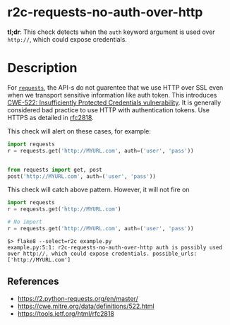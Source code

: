 
# r2c-requests-no-auth-over-http

**tl;dr**: This check detects when the `auth` keyword argument is used over `http://`, which could expose credentials.

# Description

For [`requests`](https://2.python-requests.org/en/master/), the API-s do not guarentee that we use HTTP over SSL
even when we transport sensitive information like auth token. This introduces [CWE-522: Insufficiently Protected Credentials vulnerability](https://cwe.mitre.org/data/definitions/522.html).
It is generally considered bad practice to use HTTP with authentication tokens. Use HTTPS as detailed in [rfc2818](https://tools.ietf.org/html/rfc2818).


This check will alert on these cases, for example:

``` python
import requests
r = requests.get('http://MYURL.com', auth=('user', 'pass'))


from requests import get, post
post('http://MYURL.com', auth=('user', 'pass'))
```

This check will catch above pattern. However, it will not fire on

```python
import requests
r = requests.get('http://MYURL.com')

# No import
r = requests.get('http://MYURL.com', auth=('user', 'pass'))
```

```
$> flake8 --select=r2c example.py
example.py:5:1: r2c-requests-no-auth-over-http auth is possibly used over http://, which could expose credentials. possible_urls: ['http://MYURL.com']
```

## References
- https://2.python-requests.org/en/master/
- https://cwe.mitre.org/data/definitions/522.html
- https://tools.ietf.org/html/rfc2818
